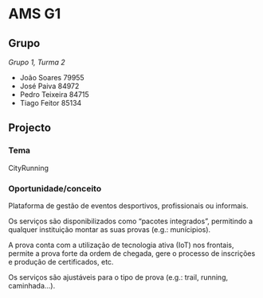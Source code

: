 # AMS G1

## Grupo
*Grupo 1, Turma 2*
- João Soares               79955
- José Paiva                  84972
- Pedro Teixeira          84715
- Tiago Feitor              85134

## Projecto
### Tema
CityRunning

### Oportunidade/conceito
Plataforma de gestão de eventos desportivos, profissionais ou informais. 

Os serviços são disponibilizados como “pacotes integrados”, permitindo a qualquer instituição montar as suas provas (e.g.: munícipios). 

A prova conta com a utilização de tecnologia ativa (IoT) nos frontais, permite a prova forte da ordem de chegada, gere o processo de inscrições e produção de certificados, etc. 

Os serviços são ajustáveis para o tipo de prova  (e.g.: trail, running, caminhada...).


